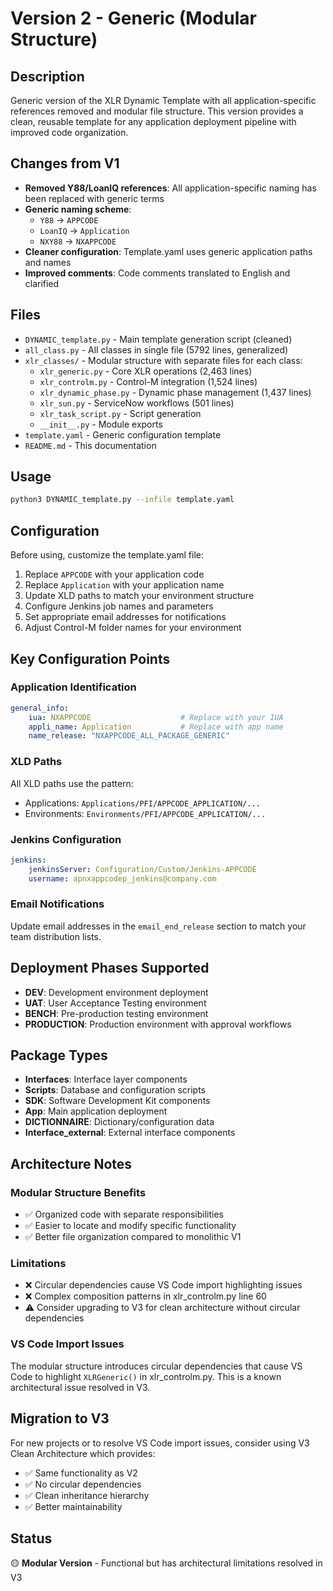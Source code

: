 # Version 2 - Generic (Modular Structure)

## Description
Generic version of the XLR Dynamic Template with all application-specific references removed and modular file structure. This version provides a clean, reusable template for any application deployment pipeline with improved code organization.

## Changes from V1
- **Removed Y88/LoanIQ references**: All application-specific naming has been replaced with generic terms
- **Generic naming scheme**:
  - `Y88` → `APPCODE`
  - `LoanIQ` → `Application`
  - `NXY88` → `NXAPPCODE`
- **Cleaner configuration**: Template.yaml uses generic application paths and names
- **Improved comments**: Code comments translated to English and clarified

## Files
- `DYNAMIC_template.py` - Main template generation script (cleaned)
- `all_class.py` - All classes in single file (5792 lines, generalized)
- `xlr_classes/` - Modular structure with separate files for each class:
  - `xlr_generic.py` - Core XLR operations (2,463 lines)
  - `xlr_controlm.py` - Control-M integration (1,524 lines)
  - `xlr_dynamic_phase.py` - Dynamic phase management (1,437 lines)
  - `xlr_sun.py` - ServiceNow workflows (501 lines)
  - `xlr_task_script.py` - Script generation
  - `__init__.py` - Module exports
- `template.yaml` - Generic configuration template
- `README.md` - This documentation

## Usage
```bash
python3 DYNAMIC_template.py --infile template.yaml
```

## Configuration
Before using, customize the template.yaml file:
1. Replace `APPCODE` with your application code
2. Replace `Application` with your application name
3. Update XLD paths to match your environment structure
4. Configure Jenkins job names and parameters
5. Set appropriate email addresses for notifications
6. Adjust Control-M folder names for your environment

## Key Configuration Points

### Application Identification
```yaml
general_info:
    iua: NXAPPCODE                    # Replace with your IUA
    appli_name: Application           # Replace with app name
    name_release: "NXAPPCODE_ALL_PACKAGE_GENERIC"
```

### XLD Paths
All XLD paths use the pattern:
- Applications: `Applications/PFI/APPCODE_APPLICATION/...`
- Environments: `Environments/PFI/APPCODE_APPLICATION/...`

### Jenkins Configuration
```yaml
jenkins:
    jenkinsServer: Configuration/Custom/Jenkins-APPCODE
    username: apnxappcodep_jenkins@company.com
```

### Email Notifications
Update email addresses in the `email_end_release` section to match your team distribution lists.

## Deployment Phases Supported
- **DEV**: Development environment deployment
- **UAT**: User Acceptance Testing environment
- **BENCH**: Pre-production testing environment
- **PRODUCTION**: Production environment with approval workflows

## Package Types
- **Interfaces**: Interface layer components
- **Scripts**: Database and configuration scripts
- **SDK**: Software Development Kit components
- **App**: Main application deployment
- **DICTIONNAIRE**: Dictionary/configuration data
- **Interface_external**: External interface components

## Architecture Notes

### Modular Structure Benefits
- ✅ Organized code with separate responsibilities
- ✅ Easier to locate and modify specific functionality
- ✅ Better file organization compared to monolithic V1

### Limitations
- ❌ Circular dependencies cause VS Code import highlighting issues
- ❌ Complex composition patterns in xlr_controlm.py line 60
- ⚠️ Consider upgrading to V3 for clean architecture without circular dependencies

### VS Code Import Issues
The modular structure introduces circular dependencies that cause VS Code to highlight `XLRGeneric()` in xlr_controlm.py. This is a known architectural issue resolved in V3.

## Migration to V3
For new projects or to resolve VS Code import issues, consider using V3 Clean Architecture which provides:
- ✅ Same functionality as V2
- ✅ No circular dependencies
- ✅ Clean inheritance hierarchy
- ✅ Better maintainability

## Status
🟡 **Modular Version** - Functional but has architectural limitations resolved in V3